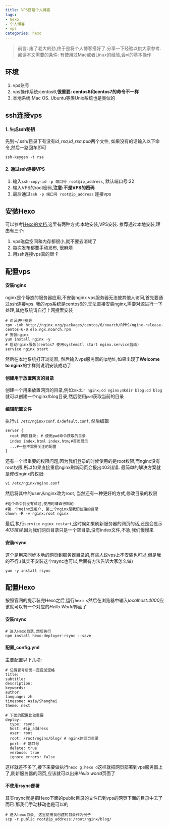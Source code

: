 ```yaml
---
title: VPS搭建个人博客
tags:
- hexo
- 个人博客
- vps
categories: hexo
---
```

> 前言: 废了老大的劲,终于是将个人博客搭好了.分享一下经验以供大家参考.阅读本文需要的条件: 有使用过Mac或者Linux的经验,会vi的基本操作

## 环境
1. vps账号
2. vps操作系统:centos6,**很重要: centos6和centos7的命令不一样**
3. 本地系统:Mac OS. Ubuntu等类Unix系统也是类似的

## ssh连接vps
#### 1. 生成ssh秘钥
先到~/.ssh/目录下有没有*id_rsa,id_rsa.pub*两个文件,
如果没有的话输入以下命令,然后一路回车即可
```Shell
ssh-keygen -t rsa
```
#### 2. 通过ssh连接VPS
1. 输入```ssh-copy-id -p 端口号 root@ip_address```, 默认端口号:22
2. 输入VPS的root密码,**注意:不是VPS的密码**
3. 最后通过```ssh -p 端口号 root@ip_address``` 连接vps

## 安装Hexo
可以参考[Hexo的文档](https://hexo.io/zh-cn/docs/),这里有两种方式:本地安装,VPS安装.
推荐通过本地安装,理由有三个:
1. vps磁盘空间和内存都很小,就不要去消耗了
2. 每次发布都要手动发布, 很麻烦
3. 用ssh连接vps真的很卡

## 配置vps

#### 安装nginx
nginx是个静态的服务器应用,不安装nginx
vps服务器无法被其他人访问,首先要通过ssh连接vps.
我的vps系统是centos6的,无法直接安装nginx,需要对源进行一下处理,其他系统请自行上网搜索安装
```Shell
# 对源进行处理
rpm -ivh http://nginx.org/packages/centos/6/noarch/RPMS/nginx-release-centos-6-0.el6.ngx.noarch.rpm
# 安装nginx
yum install nginx -y
# 启动nginx服务(centos7 使用systemctl start nginx.service启动)
service nginx start
```
然后在本地系统打开浏览器, 然后输入vps服务器的ip地址,如果出现了**Welcome to
nginx**的字样则说明安装成功了

#### 创建用于放置网页的目录

创建一个用来放置网页的目录,例如:```mkdir nginx;cd nginx;mkdir blog;cd blog```就可以创建一个nginx/blog目录,然后使用```pwd```获取当前的目录

#### 编辑配置文件

执行```vi /etc/nginx/conf.d/default.conf```, 然后编辑
```Shell
server {
  root 网页目录; # 使用pwd命令获取的目录
  index index.html index.htm;#首页展示
  ...#一些不需要关注的配置
}
```
还有一个很重要的权限问题,因为我们登录的时候使用的是root权限,而nginx没有root权限,所以如果直接重启nginx刷新网页会报出403错误.
最简单的解决方案就是修改nginx的权限:
```Shell
vi /etc/nginx/nginx.conf
```
然后将其中的user从nginx改为root, 当然还有一种更好的方式,修改目录的权限
```
#这个命令我没有试过,使用时请自行斟酌
#第一个nginx是用户, 第二个nginx是我们创建的目录
chown -R -v nginx:root nginx
```
最后,执行```service nginx restart```,这时候如果刷新服务器的网页的话,还是会显示*403错误*,因为我们网页目录只是一个空目录,没有index文件,不急,我们慢慢来

#### 安装rsync

这个是用来同步本地的网页到服务器目录的,有些人说vps上不安装也可以,但是我的不行.(其实不安装这个rsync也可以,后面有方法告诉大家怎么做)
```Shell
yum -y install rsync
```

## 配置Hexo
按照官网的提示装完Hexo之后,运行```hexo s```然后在浏览器中输入*localhost:4000*应该就可以有一个对应的*Hello World*界面了
#### 安装rsync
```Shell
# 进入Hexo目录,然后执行
npm install hexo-deployer-rsync --save
```
#### 配置_config.yml
主要配置以下几项:
```Shell
# 记得冒号后面一定要加空格
title: 
subtitle:
description: 
keywords:
author: 
language: zh
timezone: Asia/Shanghai
theme: next

# 下面的配置比较重要
deploy:
  type: rsync
  host: #ip_address
  user: root
  root: /root/nginx/blog/ # nginx的网页目录
  port: # 端口号
  delete: true
  verbose: true
  ignore_errors: false
```
这样就差不多了,接下来要做执行```hexo g;hexo d```这样就把网页部署到vps服务器上了,刷新服务器的网页,应该就可以出来*Hello world*页面了

#### 不使用rsync部署
其实rsync就是把Hexo下面的public目录的文件已到vps的网页下面的目录中去了而已.那我们手动移动也是可以的
```Shell
# 进入hexo目录, 这里使用我创建的目录作为例子
scp -r public root@ip_address:/root/nginx/blog/ 
```


